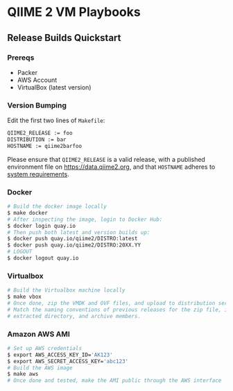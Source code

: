 # QIIME 2 VM Playbooks

## Release Builds Quickstart

### Prereqs

- Packer
- AWS Account
- VirtualBox (latest version)

### Version Bumping

Edit the first two lines of `Makefile`:

```bash
QIIME2_RELEASE := foo
DISTRIBUTION := bar
HOSTNAME := qiime2barfoo
```

Please ensure that `QIIME2_RELEASE` is a valid release, with a published environment file on https://data.qiime2.org, and that `HOSTNAME` adheres to [system requirements](https://en.wikipedia.org/wiki/Hostname#Restrictions_on_valid_hostnames).

### Docker

```bash
# Build the docker image locally
$ make docker
# After inspecting the image, login to Docker Hub:
$ docker login quay.io
# Then push both latest and version builds up:
$ docker push quay.io/qiime2/DISTRO:latest
$ docker push quay.io/qiime2/DISTRO:20XX.YY
# LOGOUT
$ docker logout quay.io
```

### Virtualbox

```bash
# Build the Virtualbox machine locally
$ make vbox
# Once done, zip the VMDK and OVF files, and upload to distribution server.
# Match the naming conventions of previous releases for the zip file, its
# extracted directory, and archive members.
```

### Amazon AWS AMI

```bash
# Set up AWS credentials
$ export AWS_ACCESS_KEY_ID='AK123'
$ export AWS_SECRET_ACCESS_KEY='abc123'
# Build the AWS image
$ make aws
# Once done and tested, make the AMI public through the AWS interface
```

